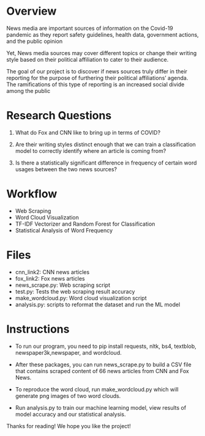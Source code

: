 # Overview

News media are important sources of  information on the Covid-19 pandemic as they report safety guidelines, health data, government actions, and the public opinion

Yet, News media sources may cover different topics or change their writing style based on their political affiliation to cater to their audience.

The goal of our project is to discover if news sources truly differ in their reporting for the purpose of furthering their political affiliations’ agenda. The ramifications of this type of reporting is an increased social divide among the public

# Research Questions

1. What do Fox and CNN like to bring up in terms of COVID?

2. Are their writing styles distinct enough that we can train a classification     model to correctly identify where an article is coming from?

3. Is there a statistically significant difference in frequency of certain word usages between the two news sources?

# Workflow

- Web Scraping
- Word Cloud Visualization
- TF-IDF Vectorizer and Random Forest for Classification
- Statistical Analysis of Word Frequency

# Files

- cnn_link2: CNN news articles
- fox_link2: Fox news articles
- news_scrape.py: Web scraping script
- test.py: Tests the web scraping result accuracy
- make_wordcloud.py: Word cloud visualization script
- analysis.py: scripts to reformat the dataset and run the ML model

# Instructions

- To run our program, you need to pip install requests, nltk, bs4, textblob, newspaper3k,newspaper, and wordcloud.

- After these packages, you can run news_scrape.py to build a CSV file that contains scraped content of 66 news articles from CNN and Fox News.

- To reproduce the word cloud, run make_wordcloud.py which will generate png images of two word clouds.

- Run analysis.py to train our machine learning model, view results of model accuracy and our statistical analysis.

Thanks for reading! We hope you like the project!
